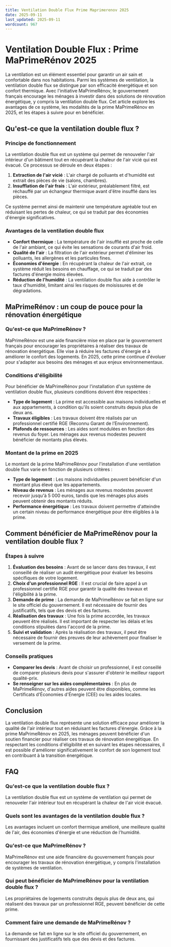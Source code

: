 ```yaml
---
title: Ventilation Double Flux Prime Maprimerenov 2025
date: 2025-09-11
last_updated: 2025-09-11
wordcount: 967
---
```


# Ventilation Double Flux : Prime MaPrimeRénov 2025

La ventilation est un élément essentiel pour garantir un air sain et confortable dans nos habitations. Parmi les systèmes de ventilation, la ventilation double flux se distingue par son efficacité énergétique et son confort thermique. Avec l'initiative MaPrimeRénov, le gouvernement français encourage les ménages à investir dans des solutions de rénovation énergétique, y compris la ventilation double flux. Cet article explore les avantages de ce système, les modalités de la prime MaPrimeRénov en 2025, et les étapes à suivre pour en bénéficier.

## Qu'est-ce que la ventilation double flux ?

### Principe de fonctionnement

La ventilation double flux est un système qui permet de renouveler l'air intérieur d'un bâtiment tout en récupérant la chaleur de l'air vicié qui est évacué. Ce processus se déroule en deux étapes :

1. **Extraction de l'air vicié** : L'air chargé de polluants et d'humidité est extrait des pièces de vie (salons, chambres).
2. **Insufflation de l'air frais** : L'air extérieur, préalablement filtré, est réchauffé par un échangeur thermique avant d'être insufflé dans les pièces.

Ce système permet ainsi de maintenir une température agréable tout en réduisant les pertes de chaleur, ce qui se traduit par des économies d'énergie significatives.

### Avantages de la ventilation double flux

- **Confort thermique** : La température de l'air insufflé est proche de celle de l'air ambiant, ce qui évite les sensations de courants d'air froid.
- **Qualité de l'air** : La filtration de l'air extérieur permet d'éliminer les polluants, les allergènes et les particules fines.
- **Économies d'énergie** : En récupérant la chaleur de l'air extrait, ce système réduit les besoins en chauffage, ce qui se traduit par des factures d'énergie moins élevées.
- **Réduction de l'humidité** : La ventilation double flux aide à contrôler le taux d'humidité, limitant ainsi les risques de moisissures et de dégradations.

## MaPrimeRénov : un coup de pouce pour la rénovation énergétique

### Qu'est-ce que MaPrimeRénov ?

MaPrimeRénov est une aide financière mise en place par le gouvernement français pour encourager les propriétaires à réaliser des travaux de rénovation énergétique. Elle vise à réduire les factures d'énergie et à améliorer le confort des logements. En 2025, cette prime continue d'évoluer pour s'adapter aux besoins des ménages et aux enjeux environnementaux.

### Conditions d'éligibilité

Pour bénéficier de MaPrimeRénov pour l'installation d'un système de ventilation double flux, plusieurs conditions doivent être respectées :

- **Type de logement** : La prime est accessible aux maisons individuelles et aux appartements, à condition qu'ils soient construits depuis plus de deux ans.
- **Travaux éligibles** : Les travaux doivent être réalisés par un professionnel certifié RGE (Reconnu Garant de l’Environnement).
- **Plafonds de ressources** : Les aides sont modulées en fonction des revenus du foyer. Les ménages aux revenus modestes peuvent bénéficier de montants plus élevés.

### Montant de la prime en 2025

Le montant de la prime MaPrimeRénov pour l'installation d'une ventilation double flux varie en fonction de plusieurs critères :

- **Type de logement** : Les maisons individuelles peuvent bénéficier d'un montant plus élevé que les appartements.
- **Niveau de revenus** : Les ménages aux revenus modestes peuvent recevoir jusqu'à 5 000 euros, tandis que les ménages plus aisés peuvent obtenir des montants réduits.
- **Performance énergétique** : Les travaux doivent permettre d'atteindre un certain niveau de performance énergétique pour être éligibles à la prime.

## Comment bénéficier de MaPrimeRénov pour la ventilation double flux ?

### Étapes à suivre

1. **Évaluation des besoins** : Avant de se lancer dans des travaux, il est conseillé de réaliser un audit énergétique pour évaluer les besoins spécifiques de votre logement.
2. **Choix d'un professionnel RGE** : Il est crucial de faire appel à un professionnel certifié RGE pour garantir la qualité des travaux et l'éligibilité à la prime.
3. **Demande de prime** : La demande de MaPrimeRénov se fait en ligne sur le site officiel du gouvernement. Il est nécessaire de fournir des justificatifs, tels que des devis et des factures.
4. **Réalisation des travaux** : Une fois la prime accordée, les travaux peuvent être réalisés. Il est important de respecter les délais et les conditions stipulées dans l'accord de la prime.
5. **Suivi et validation** : Après la réalisation des travaux, il peut être nécessaire de fournir des preuves de leur achèvement pour finaliser le versement de la prime.

### Conseils pratiques

- **Comparer les devis** : Avant de choisir un professionnel, il est conseillé de comparer plusieurs devis pour s'assurer d'obtenir le meilleur rapport qualité-prix.
- **Se renseigner sur les aides complémentaires** : En plus de MaPrimeRénov, d'autres aides peuvent être disponibles, comme les Certificats d'Économies d'Énergie (CEE) ou les aides locales.

## Conclusion

La ventilation double flux représente une solution efficace pour améliorer la qualité de l'air intérieur tout en réduisant les factures d'énergie. Grâce à la prime MaPrimeRénov en 2025, les ménages peuvent bénéficier d'un soutien financier pour réaliser ces travaux de rénovation énergétique. En respectant les conditions d'éligibilité et en suivant les étapes nécessaires, il est possible d'améliorer significativement le confort de son logement tout en contribuant à la transition énergétique.

## FAQ

### Qu'est-ce que la ventilation double flux ?

La ventilation double flux est un système de ventilation qui permet de renouveler l'air intérieur tout en récupérant la chaleur de l'air vicié évacué.

### Quels sont les avantages de la ventilation double flux ?

Les avantages incluent un confort thermique amélioré, une meilleure qualité de l'air, des économies d'énergie et une réduction de l'humidité.

### Qu'est-ce que MaPrimeRénov ?

MaPrimeRénov est une aide financière du gouvernement français pour encourager les travaux de rénovation énergétique, y compris l'installation de systèmes de ventilation.

### Qui peut bénéficier de MaPrimeRénov pour la ventilation double flux ?

Les propriétaires de logements construits depuis plus de deux ans, qui réalisent des travaux par un professionnel RGE, peuvent bénéficier de cette prime.

### Comment faire une demande de MaPrimeRénov ?

La demande se fait en ligne sur le site officiel du gouvernement, en fournissant des justificatifs tels que des devis et des factures.